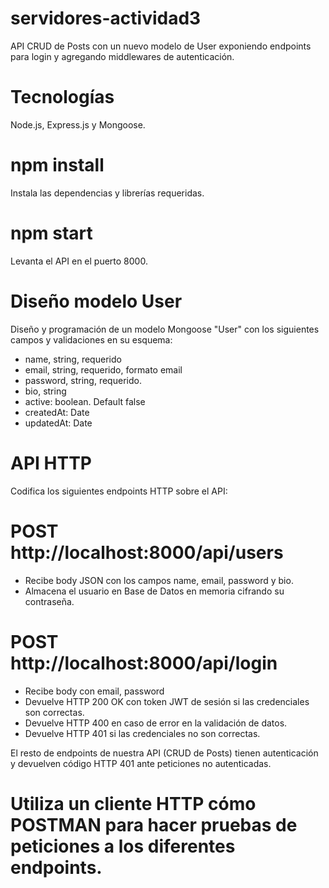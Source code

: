 # servidores-actividad3
API CRUD de Posts con un nuevo modelo de User exponiendo endpoints para login y agregando middlewares de autenticación.

# Tecnologías
Node.js, Express.js y Mongoose.

# npm install
Instala las dependencias y librerías requeridas.

# npm start
Levanta el API en el puerto 8000.

# Diseño modelo User
Diseño y programación de un modelo Mongoose "User" con los siguientes campos y validaciones en su esquema:
- name, string, requerido
- email, string, requerido, formato email
- password, string, requerido.
- bio, string
- active: boolean. Default false
- createdAt: Date
- updatedAt: Date

# API HTTP
Codifica los siguientes endpoints HTTP sobre el API:

# POST http://localhost:8000/api/users
- Recibe body JSON con los campos name, email, password y bio.
- Almacena el usuario en Base de Datos en memoria cifrando su contraseña.

# POST http://localhost:8000/api/login
- Recibe body con email, password
- Devuelve HTTP 200 OK con token JWT de sesión si las credenciales son correctas.
- Devuelve HTTP 400 en caso de error en la validación de datos.
- Devuelve HTTP 401 si las credenciales no son correctas.

El resto de endpoints de nuestra API (CRUD de Posts) tienen autenticación y devuelven código HTTP 401 ante peticiones no autenticadas.

# Utiliza un cliente HTTP cómo POSTMAN para hacer pruebas de peticiones a los diferentes endpoints.
